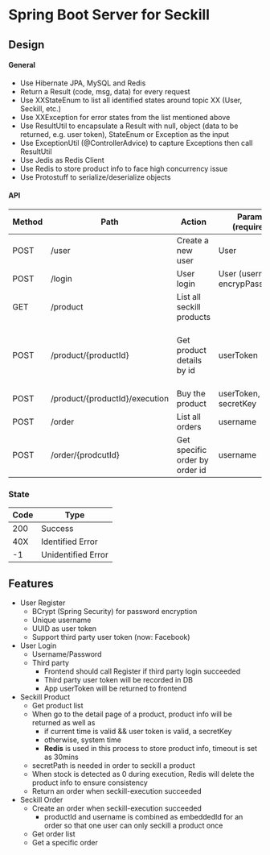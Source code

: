 # Spring Boot Server for Seckill

## Design
#### General
- Use Hibernate JPA, MySQL and Redis
- Return a Result (code, msg, data) for every request
- Use XXStateEnum to list all identified states around topic XX (User, Seckill, etc.)
- Use XXException for error states from the list mentioned above
- Use ResultUtil to encapsulate a Result with null, object (data to be returned, e.g. user token), StateEnum or Exception as the input 
- Use ExceptionUtil (@ControllerAdvice) to capture Exceptions then call ResultUtil
- Use Jedis as Redis Client
- Use Redis to store product info to face high concurrency issue
- Use Protostuff to serialize/deserialize objects

#### API
Method | Path | Action | Params (required) | Return Data
------ | --- | -----  | --- | ---
POST | /user | Create a new user | User | userToken
POST | /login | User login | User (username, encrypPassword) | 
GET | /product | List all seckill products | | list of products
POST | /product/{productId} | Get product details by id | userToken | product info + secretKey or systemTime (not start) 
POST | /product/{productId}/execution | Buy the product | userToken, secretKey | order
POST | /order | List all orders | username | list of orders
POST | /order/{prodcutId} | Get specific order by order id | username | order

### State
Code | Type
---- | ----
200 | Success
40X | Identified Error
-1 | Unidentified Error

## Features
- User Register
    - BCrypt (Spring Security) for password encryption
    - Unique username
    - UUID as user token
    - Support third party user token (now: Facebook)
- User Login
    - Username/Password
    - Third party
        - Frontend should call Register if third party login succeeded
        - Third party user token will be recorded in DB
        - App userToken will be returned to frontend 
- Seckill Product
    - Get product list
    - When go to the detail page of a product, product info will be returned as well as
        - if current time is valid && user token is valid, a secretKey
        - otherwise, system time
        - **Redis** is used in this process to store product info, timeout is set as 30mins
    - secretPath is needed in order to seckill a product
    - When stock is detected as 0 during execution, Redis will delete the product info to ensure consistency 
    - Return an order when seckill-execution succeeded
- Seckill Order
    - Create an order when seckill-execution succeeded
        - productId and username is combined as embeddedId for an order so that one user can only seckill a product once
    - Get order list
    - Get a specific order
